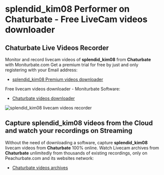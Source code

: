 # splendid_kim08 Performer on Chaturbate - Free LiveCam videos downloader

## Chaturbate Live Videos Recorder

Monitor and record livecam videos of **splendid_kim08** from **Chaturbate** with Moniturbate.com
Get a premium trial for free by just and only registering with your Email address:
* [splendid_kim08 Premium videos downloader](https://moniturbate.com/request-demo-licence-key.html)

Free livecam videos downloader - Moniturbate Software:
* [Chaturbate videos downloader](https://moniturbate.com/moniturbate-download-software.html)

![splendid_kim08 livecam videos recorder](https://peachurnet.com/templates/moniturbate-software.png)


## Capture splendid_kim08 videos from the Cloud and watch your recordings on Streaming

Without the need of downloading a software, capture **splendid_kim08** livecam videos from **Chaturbate** 100% online.
Watch Livecam archives from **Chaturbate** unlimitedly from thousands of existing recordings, only on Peachurbate.com and its websites network:
* [Chaturbate videos archives](https://peachurnet.com/)